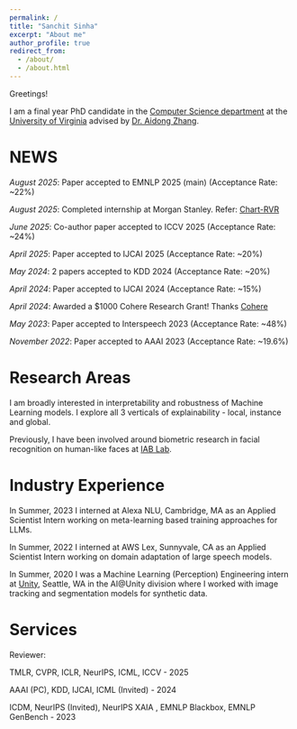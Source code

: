 ```yaml
---
permalink: /
title: "Sanchit Sinha"
excerpt: "About me"
author_profile: true
redirect_from: 
  - /about/
  - /about.html
---
```

Greetings!

I am a final year PhD candidate in the [Computer Science department](https://engineering.virginia.edu/departments/computer-science) at the [University of Virginia](https://engineering.virginia.edu/) advised by [Dr. Aidong Zhang](https://www.cs.virginia.edu/~az9eg/website/lab.html).


NEWS
======

*August 2025*: Paper accepted to EMNLP 2025 (main) (Acceptance Rate: ~22%)

*August 2025*: Completed internship at Morgan Stanley. Refer: [Chart-RVR](https://huggingface.co/sanchit97/chart-rvr-3b)

*June 2025*: Co-author paper accepted to ICCV 2025 (Acceptance Rate: ~24%)

*April 2025*: Paper accepted to IJCAI 2025 (Acceptance Rate: ~20%)

*May 2024*: 2 papers accepted to KDD 2024 (Acceptance Rate: ~20%)

*April 2024*: Paper accepted to IJCAI 2024 (Acceptance Rate: ~15%)

*April 2024*: Awarded a $1000 Cohere Research Grant! Thanks [Cohere](https://cohere.com/)

*May 2023*: Paper accepted to Interspeech 2023 (Acceptance Rate: ~48%)

*November 2022*: Paper accepted to AAAI 2023 (Acceptance Rate: ~19.6%)


Research Areas
======
I am broadly interested in interpretability and robustness of Machine Learning models. I explore all 3 verticals of explainability - local, instance and global. 

Previously, I have been involved around biometric research in facial recognition on human-like faces at [IAB Lab](http://iab-rubric.org/).


Industry Experience
======
In Summer, 2023 I interned at Alexa NLU, Cambridge, MA as an Applied Scientist Intern working on meta-learning based training approaches for LLMs.

In Summer, 2022 I interned at AWS Lex, Sunnyvale, CA as an Applied Scientist Intern working on domain adaptation of large speech models. 

In Summer, 2020 I was a Machine Learning (Perception) Engineering intern at [Unity](https://unity.com/), Seattle, WA in the AI@Unity division where I worked with image tracking and segmentation models for synthetic data.


Services
======
Reviewer: 

TMLR, CVPR, ICLR, NeurIPS, ICML, ICCV - 2025

AAAI (PC), KDD, IJCAI, ICML (Invited) - 2024

ICDM, NeurIPS (Invited), NeurIPS XAIA , EMNLP Blackbox, EMNLP GenBench - 2023  


